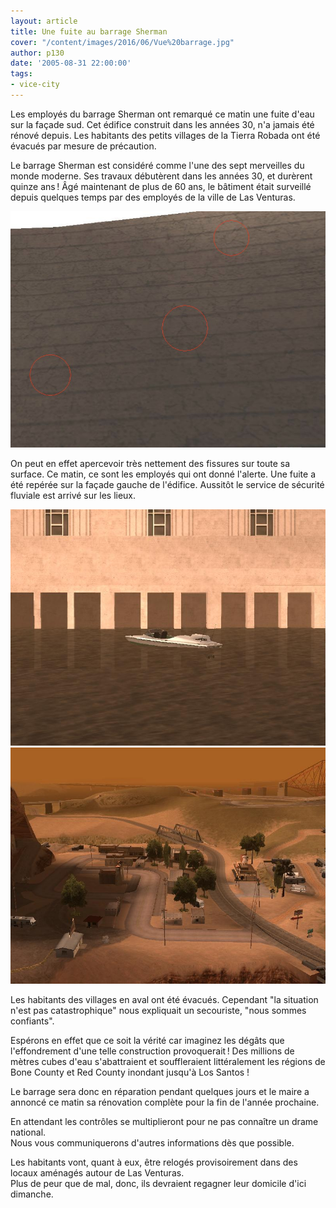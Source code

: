 ```yaml
---
layout: article
title: Une fuite au barrage Sherman
cover: "/content/images/2016/06/Vue%20barrage.jpg"
author: p130
date: '2005-08-31 22:00:00'
tags:
- vice-city
---
```


Les employés du barrage Sherman ont remarqué ce matin une fuite d'eau sur la façade sud. Cet édifice construit dans les années 30, n'a jamais été rénové depuis. Les habitants des petits villages de la Tierra Robada ont été évacués par mesure de précaution.

Le barrage Sherman est considéré comme l'une des sept merveilles du monde moderne. Ses travaux débutèrent dans les années 30, et durèrent quinze ans ! Âgé maintenant de plus de 60 ans, le bâtiment était surveillé depuis quelques temps par des employés de la ville de Las Venturas.

![](/content/images/2005/01/fissure.jpg)

On peut en effet apercevoir très nettement des fissures sur toute sa surface. Ce matin, ce sont les employés qui ont donné l'alerte. Une fuite a été repérée sur la façade gauche de l'édifice. Aussitôt le service de sécurité fluviale est arrivé sur les lieux.

![](/content/images/2005/01/garde%20cote.jpg)
![](/content/images/2005/01/Vilage%20robada.jpg)

Les habitants des villages en aval ont été évacués. Cependant "la situation n'est pas catastrophique" nous expliquait un secouriste, "nous sommes confiants".

Espérons en effet que ce soit la vérité car imaginez les dégâts que l'effondrement d'une telle construction provoquerait ! Des millions de mètres cubes d'eau s'abattraient et souffleraient littéralement les régions de Bone County et Red County inondant jusqu'à Los Santos !

Le barrage sera donc en réparation pendant quelques jours et le maire a annoncé ce matin sa rénovation complète pour la fin de l'année prochaine.

En attendant les contrôles se multiplieront pour ne pas connaître un drame national.  
Nous vous communiquerons d'autres informations dès que possible.

Les habitants vont, quant à eux, être relogés provisoirement dans des locaux aménagés autour de Las Venturas.  
Plus de peur que de mal, donc, ils devraient regagner leur domicile d'ici dimanche.
